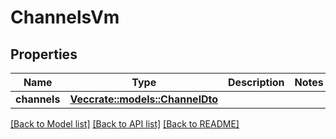 # ChannelsVm

## Properties

Name | Type | Description | Notes
------------ | ------------- | ------------- | -------------
**channels** | [**Vec<crate::models::ChannelDto>**](ChannelDto.md) |  | 

[[Back to Model list]](../README.md#documentation-for-models) [[Back to API list]](../README.md#documentation-for-api-endpoints) [[Back to README]](../README.md)



